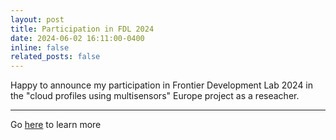 ```yaml
---
layout: post
title: Participation in FDL 2024
date: 2024-06-02 16:11:00-0400
inline: false
related_posts: false
---
```


Happy to announce my participation in Frontier Development Lab 2024 in the "cloud profiles using multisensors" Europe project as a reseacher.

---

Go [here](https://fdleurope.org/fdl-europe-2024) to learn more
